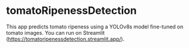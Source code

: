 # tomatoRipenessDetection
This app predicts tomato ripeness using a YOLOv8s model fine-tuned on tomato images.
You can run on Streamlit (https://tomatoripenessdetection.streamlit.app/).
